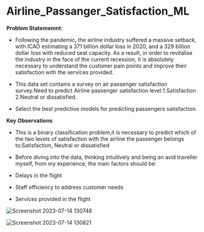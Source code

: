 # Airline_Passanger_Satisfaction_ML
**Problem Statememnt:**

- Following the pandemic, the airline industry suffered a massive setback, with ICAO estimating a 371 billion dollar loss in 2020, and a 329 billion dollar loss with reduced seat capacity. As a result, in order to revitalise the industry in the face of the current recession, it is absolutely necessary to understand the customer pain points and improve their satisfaction with the services provided.

- This data set contains a survey on air passenger satisfaction survey.Need to predict Airline passenger satisfaction level:1.Satisfaction 2.Neutral or dissatisfied.

- Select the best predictive models for predicting passengers satisfaction.


**Key Observations**

- This is a binary classification problem,it is necessary to predict which of the two levels of satisfaction with the airline the passenger belongs to:Satisfaction, Neutral or dissatisfied
- Before diving into the data, thinking intuitively and being an avid traveller myself, from my experience, the main factors should be:
- Delays in the flight

- Staff efficiency to address customer needs

- Services provided in the flight


![Screenshot 2023-07-14 130748](https://github.com/tavi1402/Airline_Passanger_Satisfaction_ML/assets/100408675/afeaf9ae-fb65-45ca-b5bb-721013285ea2)

![Screenshot 2023-07-14 130821](https://github.com/tavi1402/Airline_Passanger_Satisfaction_ML/assets/100408675/ef6ef0f1-cd3c-45b5-a59a-247eef40928e)



